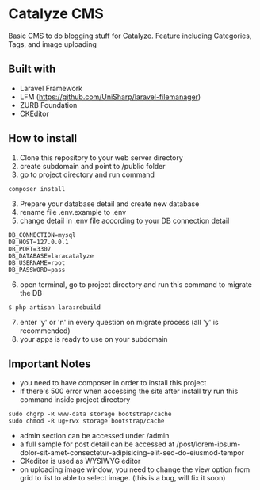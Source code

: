 # Catalyze CMS
Basic CMS to do blogging stuff for Catalyze. Feature including Categories, Tags, and image uploading

## Built with
* Laravel Framework
* LFM (https://github.com/UniSharp/laravel-filemanager)
* ZURB Foundation
* CKEditor

## How to install
1. Clone this repository to your web server directory
2. create subdomain and point to /public folder
3. go to project directory and run command
```
composer install
```
3. Prepare your database detail and create new database
4. rename file .env.example to .env
5. change detail in .env file according to your DB connection detail
```
DB_CONNECTION=mysql
DB_HOST=127.0.0.1
DB_PORT=3307
DB_DATABASE=laracatalyze
DB_USERNAME=root
DB_PASSWORD=pass
```
6. open terminal, go to project directory and run this command to migrate the DB
```
$ php artisan lara:rebuild
```
7. enter 'y' or 'n' in every question on migrate process (all 'y' is recommended)
8. your apps is ready to use on your subdomain

## Important Notes
* you need to have composer in order to install this project
* if there's 500 error when accessing the site after install try run this command inside project directory
```
sudo chgrp -R www-data storage bootstrap/cache
sudo chmod -R ug+rwx storage bootstrap/cache
```
* admin section can be accessed under /admin
* a full sample for post detail can be accessed at /post/lorem-ipsum-dolor-sit-amet-consectetur-adipisicing-elit-sed-do-eiusmod-tempor
* CKeditor is used as WYSIWYG editor
* on uploading image window, you need to change the view option from grid to list to able to select image. (this is a bug, will fix it soon)
